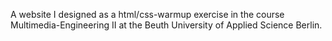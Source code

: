 A website I designed as a html/css-warmup exercise in the course Multimedia-Engineering II at the Beuth University of Applied Science Berlin.
